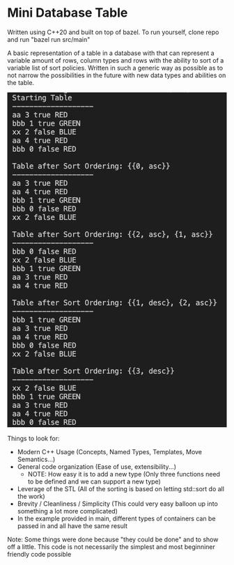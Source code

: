 # Mini Database Table
Written using C++20 and built on top of bazel. To run yourself, clone repo and run "bazel run src/main"

A basic representation of a table in a database with that can represent a variable amount of rows, column types and rows with the ability to sort of a variable list of sort policies. Written in such a generic way as possible as to not narrow the possibilities in the future with new data types and abilities on the table.

![My Image](assets/example_output_1.png)

Things to look for:
- Modern C++ Usage (Concepts, Named Types, Templates, Move Semantics...)
- General code organization (Ease of use, extensibility...)
    - NOTE: How easy it is to add a new type (Only three functions need to be defined and we can support a new type)
- Leverage of the STL (All of the sorting is based on letting std::sort do all the work)
- Brevity / Cleanliness / Simplicity (This could very easy balloon up into something a lot more complicated)
- In the example provided in main, different types of containers can be passed in and all have the same result

Note: Some things were done because "they could be done" and to show off a little. This code is not necessarily the simplest and most beginniner friendly code possible
